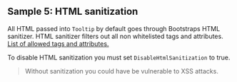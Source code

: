 ## Sample 5: HTML sanitization

All HTML passed into `Tooltip` by default goes through Bootstraps HTML sanitizer.
HTML sanitizer filters out all non whitelisted tags and attributes.  
[List of allowed tags and attributes.](https://getbootstrap.com/docs/4.3/getting-started/javascript/#sanitizer)  

To disable HTML sanitization you must set `DisableHtmlSanitization` to true.

>Without sanitization you could have be vulnerable to XSS attacks.